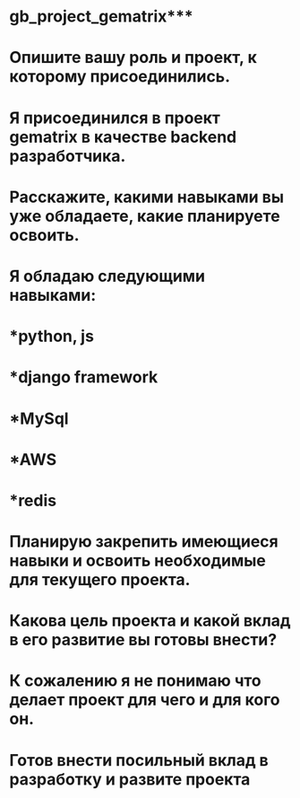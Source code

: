 # gb_project_gematrix***


# Опишите вашу роль и проект, к которому присоединились.
# Я присоединился в проект gematrix в качестве backend разработчика. 



# Расскажите, какими навыками вы уже обладаете, какие планируете освоить.
# Я обладаю следующими навыками:
# *python, js
# *django framework
# *MySql
# *AWS
# *redis
# Планирую закрепить имеющиеся навыки и освоить необходимые для текущего проекта.



# Какова цель проекта и какой вклад в его развитие вы готовы внести?
# К сожалению я не понимаю что делает проект для чего и для кого он.
# Готов внести посильный вклад в разработку и развите проекта

